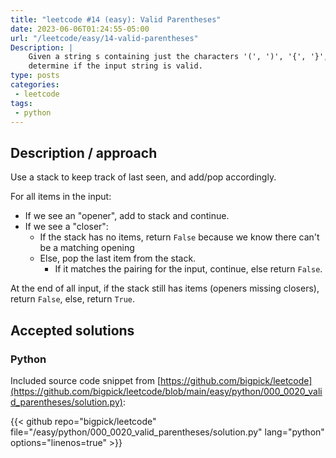 ```yaml
---
title: "leetcode #14 (easy): Valid Parentheses"
date: 2023-06-06T01:24:55-05:00
url: "/leetcode/easy/14-valid-parentheses"
Description: |
    Given a string s containing just the characters '(', ')', '{', '}', '[' and ']',
    determine if the input string is valid.
type: posts
categories:
 - leetcode
tags:
 - python
---
```


## Description / approach

Use a stack to keep track of last seen, and add/pop accordingly.

For all items in the input:

* If we see an "opener", add to stack and continue.
* If we see a "closer":
   * If the stack has no items, return `False` because we know there can't be a matching opening
   * Else, pop the last item from the stack.
      * If it matches the pairing for the input, continue, else return `False`.

At the end of all input, if the stack still has items (openers missing closers), return `False`, else, return `True`.


## Accepted solutions

### Python

Included source code snippet from
[https://github.com/bigpick/leetcode](https://github.com/bigpick/leetcode/blob/main/easy/python/000_0020_valid_parentheses/solution.py):

{{< github repo="bigpick/leetcode" file="/easy/python/000_0020_valid_parentheses/solution.py" lang="python" options="linenos=true" >}}
